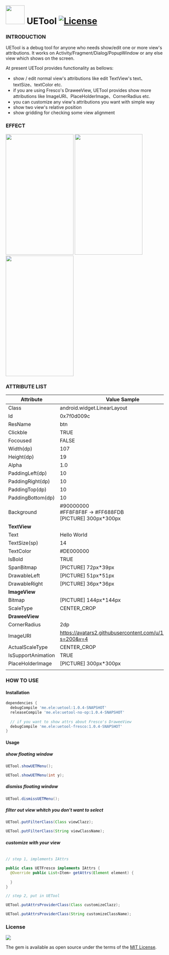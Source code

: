 <img width="60" height="60" src="https://github.elenet.me/waimai/UETool/blob/master/art/uet_menu.png"/>  UETool [![License](https://img.shields.io/badge/license-MIT-000000.svg)](https://github.com/BigKeeper/big-keeper/blob/master/LICENSE)
======

### INTRODUCTION

UETool is a debug tool for anyone who needs show/edit one or more view's attributions. It works on Activity/Fragment/Dialog/PopupWindow or any else view which shows on the screen.

At present UETool provides functionality as bellows:

- show / edit normal view's attributions like edit TextView's text、textSize、textColor etc.
- if you are using Fresco's DraweeView, UETool provides show more attributions like ImageURI、PlaceHolderImage、CornerRadius etc.
- you can customize any view's attributions you want with simple way
- show two view's relative position
- show gridding for checking some view alignment 

### EFFECT

<div>
 <img width="216" height="384" src="https://github.elenet.me/waimai/UETool/blob/master/art/edit_attr.png"/>

<img width="216" height="384" src="https://github.elenet.me/waimai/UETool/blob/master/art/relative_position.png"/>

<img width="216" height="384" src="https://github.elenet.me/waimai/UETool/blob/master/art/show_gridding.png"/>
</div>


### ATTRIBUTE LIST

| Attribute | Value Sample | Editable |
| --- | --- | --- |
| Class | android.widget.LinearLayout |  |
| Id | 0x7f0d009c |  |
| ResName | btn |  |
| Clickble | TRUE |  |
| Focoused | FALSE |  |
| Width(dp) | 107 | YES |
| Height(dp) | 19 | YES |
| Alpha | 1.0 |  |
| PaddingLeft(dp) | 10 | YES |
| PaddingRight(dp) | 10 | YES |
| PaddingTop(dp) | 10 | YES |
| PaddingBottom(dp) | 10 | YES |
| Background | #90000000 <br/> #FF8F8F8F -> #FF688FDB <br/> [PICTURE] 300px*300px |  |
| **TextView** |  |  |
| Text | Hello World | YES |
| TextSize(sp) | 14 | YES |
| TextColor | #DE000000 | YES |
| IsBold | TRUE | YES |
| SpanBitmap | [PICTURE] 72px*39px | |
| DrawableLeft | [PICTURE] 51px*51px |  |
| DrawableRight | [PICTURE] 36px*36px |  |
| **ImageView** |  |  |
| Bitmap | [PICTURE] 144px*144px |  |
| ScaleType | CENTER_CROP |  |
| **DraweeView** |  |  |
| CornerRadius | 2dp |  |
| ImageURI | https://avatars2.githubusercontent.com/u/1201438?s=200&v=4 |  |
| ActualScaleType | CENTER_CROP |  |
| IsSupportAnimation | TRUE |  |
| PlaceHolderImage | [PICTURE] 300px*300px |  |
|  |  |  |


### HOW TO USE 

#### Installation

```gradle
dependencies {
  debugCompile 'me.ele:uetool:1.0.4-SNAPSHOT'
  releaseCompile 'me.ele:uetool-no-op:1.0.4-SNAPSHOT'
  
  // if you want to show attrs about Fresco's DraweeView
  debugCompile 'me.ele:uetool-fresco:1.0.4-SNAPSHOT'
}
```

#### Usage

##### show floating window

```java
UETool.showUETMenu();

UETool.showUETMenu(int y);
```

##### dismiss floating window

```java
UETool.dismissUETMenu();
```

##### filter out view whitch you don't want to select

```java
UETool.putFilterClass(Class viewClazz);

UETool.putFilterClass(String viewClassName);
```

##### customize with your view

```java

// step 1, implements IAttrs

public class UETFresco implements IAttrs {
  @Override public List<Item> getAttrs(Element element) {
  
  }  
}

// step 2, put in UETool

UETool.putAttrsProviderClass(Class customizeClazz);

UETool.putAttrsProviderClass(String customizeClassName);

```

### License

![](https://upload.wikimedia.org/wikipedia/commons/thumb/f/f8/License_icon-mit-88x31-2.svg/128px-License_icon-mit-88x31-2.svg.png)

The gem is available as open source under the terms of the [MIT License](http://opensource.org/licenses/MIT).

